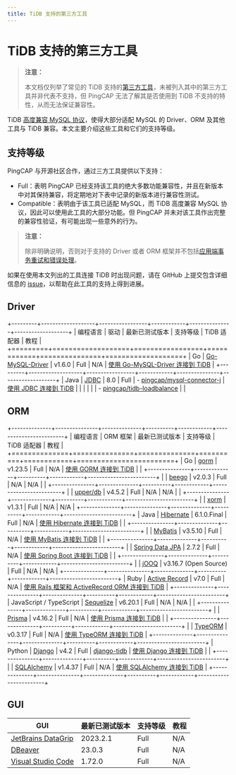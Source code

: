 ```yaml
---
title: TiDB 支持的第三方工具
---
```


# TiDB 支持的第三方工具

> **注意：**
>
> 本文档仅列举了常见的 TiDB 支持的[第三方工具](https://en.wikipedia.org/wiki/Third-party_source)，未被列入其中的第三方工具并非代表不支持，但 PingCAP 无法了解其是否使用到 TiDB 不支持的特性，从而无法保证兼容性。

TiDB [高度兼容 MySQL 协议](/mysql-compatibility.md)，使得大部分适配 MySQL 的 Driver、ORM 及其他工具与 TiDB 兼容。本文主要介绍这些工具和它们的支持等级。

## 支持等级

PingCAP 与开源社区合作，通过三方工具提供以下支持：

- Full：表明 PingCAP 已经支持该工具的绝大多数功能兼容性，并且在新版本中对其保持兼容，将定期地对下表中记录的新版本进行兼容性测试。
- Compatible：表明由于该工具已适配 MySQL，而 TiDB 高度兼容 MySQL 协议，因此可以使用此工具的大部分功能。但 PingCAP 并未对该工具作出完整的兼容性验证，有可能出现一些意外的行为。

> **注意：**
>
> 除非明确说明，否则对于支持的 Driver 或者 ORM 框架并不包括[应用端事务重试和错误处理](/develop/dev-guide-transaction-troubleshoot.md#应用端重试和错误处理)。

如果在使用本文列出的工具连接 TiDB 时出现问题，请在 GitHub 上提交包含详细信息的 [issue](https://github.com/pingcap/tidb/issues/new?assignees=&labels=type%2Fquestion&template=general-question.md)，以帮助在此工具的支持上得到进展。

## Driver

+---------+-------------------+-----------------+------------+---------------+-------------------+
| 编程语言 | 驱动               | 最新已测试版本    | 支持等级     | TiDB 适配器    | 教程              |
+=========+===================+=================+============+===============+===================+
| Go      | [Go-MySQL-Driver](https://github.com/go-sql-driver/mysql) | v1.6.0        | Full       | N/A           | [使用 Go-MySQL-Driver 连接到 TiDB](/develop/dev-guide-sample-application-golang-sql-driver.md) |
+---------+-------------------+-----------------+------------+---------------+-------------------+
| Java    | [JDBC](https://dev.mysql.com/downloads/connector/j/)           | 8.0             | Full       | - [pingcap/mysql-connector-j](/develop/dev-guide-choose-driver-or-orm.md#java-drivers) | [使用 JDBC 连接到 TiDB](/develop/dev-guide-sample-application-java-jdbc.md) |
|         |                   |                 |            | - [pingcap/tidb-loadbalance](/develop/dev-guide-choose-driver-or-orm.md#tidb-loadbalance)   |                   |

## ORM

+--------------+---------------+--------------+----------+------------+------------------------+
| 编程语言      | ORM 框架       | 最新已测试版本  | 支持等级  | TiDB 适配器 | 教程                   |
+==============+===============+==============+==========+============+========================+
| Go           | [gorm](https://github.com/go-gorm/gorm) | v1.23.5    | Full   | N/A   | [使用 GORM 连接到 TiDB](/develop/dev-guide-sample-application-golang-gorm.md) |
|              +---------------+--------------+----------+------------+------------------------+
|              | [beego](https://github.com/beego/beego) | v2.0.3     | Full   | N/A   | N/A |
|              +---------------+--------------+----------+------------+------------------------+
|              | [upper/db](https://github.com/upper/db) | v4.5.2     | Full   | N/A   | N/A |
|              +---------------+--------------+----------+------------+------------------------+
|              | [xorm](https://gitea.com/xorm/xorm)     | v1.3.1     | Full   | N/A   | N/A |
+--------------+---------------+--------------+----------+------------+------------------------+
| Java         | [Hibernate](https://hibernate.org/orm/) | 6.1.0.Final | Full   | N/A   | [使用 Hibernate 连接到 TiDB](/develop/dev-guide-sample-application-java-hibernate.md) |
|              +---------------+--------------+----------+------------+------------------------+
|              | [MyBatis](https://mybatis.org/mybatis-3/) | v3.5.10    | Full   | N/A   | [使用 MyBatis 连接到 TiDB](/develop/dev-guide-sample-application-java-mybatis.md) |
|              +---------------+--------------+----------+------------+------------------------+
|              | [Spring Data JPA](https://spring.io/projects/spring-data-jpa/) | 2.7.2 | Full   | N/A   | [使用 Spring Boot 连接到 TiDB](/develop/dev-guide-sample-application-java-spring-boot.md) |
|              +---------------+--------------+----------+------------+------------------------+
|              | [jOOQ](https://github.com/jOOQ/jOOQ) | v3.16.7 (Open Source) | Full | N/A | N/A |
+--------------+---------------+--------------+----------+------------+------------------------+
| Ruby         | [Active Record](https://guides.rubyonrails.org/active_record_basics.html) | v7.0 | Full | N/A | [使用 Rails 框架和 ActiveRecord ORM 连接到 TiDB](/develop/dev-guide-sample-application-ruby-rails.md) |
+--------------+---------------+--------------+----------+------------+------------------------+
| JavaScript / TypeScript | [Sequelize](https://sequelize.org/)   | v6.20.1 | Full | N/A | N/A |
|              +---------------+--------------+----------+------------+------------------------+
|              | [Prisma](https://www.prisma.io/) | v4.16.2 | Full | N/A | [使用 Prisma 连接到 TiDB](/develop/dev-guide-sample-application-nodejs-prisma.md) |
|              +---------------+--------------+----------+------------+------------------------+
|              | [TypeORM](https://typeorm.io/) | v0.3.17 | Full | N/A | [使用 TypeORM 连接到 TiDB](/develop/dev-guide-sample-application-nodejs-typeorm.md) |
+--------------+---------------+--------------+----------+------------+------------------------+
| Python       | [Django](https://pypi.org/project/Django/) | v4.2 | Full | [django-tidb](https://github.com/pingcap/django-tidb) | [使用 Django 连接到 TiDB](/develop/dev-guide-sample-application-python-django.md) |
|              +---------------+--------------+----------+------------+------------------------+
|              | [SQLAlchemy](https://www.sqlalchemy.org/) | v1.4.37 | Full | N/A | [使用 SQLAlchemy 连接到 TiDB](/develop/dev-guide-sample-application-python-sqlalchemy.md) |
+--------------+---------------+--------------+----------+------------+------------------------+

## GUI

| GUI                                                       | 最新已测试版本 | 支持等级 | 教程 |
|-----------------------------------------------------------|-----------------------|---------------|-----|
| [JetBrains DataGrip](https://www.jetbrains.com/datagrip/) | 2023.2.1              | Full          | N/A |
| [DBeaver](https://dbeaver.io/)                            | 23.0.3                | Full          | N/A |
| [Visual Studio Code](https://code.visualstudio.com/)      | 1.72.0                | Full          | N/A |
